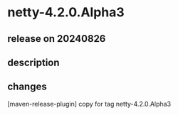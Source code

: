 # netty-4.2.0.Alpha3

## release on 20240826
## description
## changes
[maven-release-plugin] copy for tag netty-4.2.0.Alpha3

